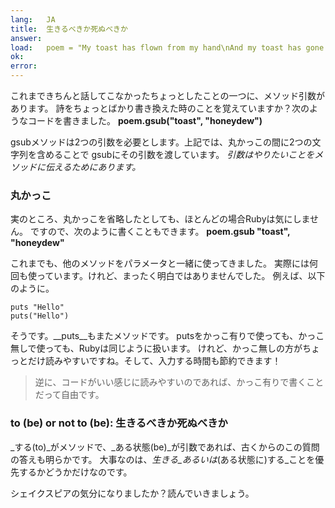 ```yaml
---
lang:   JA
title:  生きるべきか死ぬべきか
answer: 
load:   poem = "My toast has flown from my hand\nAnd my toast has gone to the moon.\nYada yada yada\n"
ok:     
error:  
---
```


これまできちんと話してこなかったちょっとしたことの一つに、メソッド引数があります。
詩をちょっとばかり書き換えた時のことを覚えていますか？次のようなコードを書きました。
__poem.gsub("toast", "honeydew")__
    
gsubメソッドは2つの引数を必要とします。上記では、丸かっこの間に2つの文字列を含めることで
gsubにその引数を渡しています。
_引数はやりたいことをメソッドに伝えるためにあります。_

### 丸かっこ
実のところ、丸かっこを省略したとしても、ほとんどの場合Rubyは気にしません。
ですので、次のように書くこともできます。
__poem.gsub "toast", "honeydew"__

これまでも、他のメソッドをパラメータと一緒に使ってきました。
実際には何回も使っています。けれど、まったく明白ではありませんでした。
例えば、以下のように。

    puts "Hello"
    puts("Hello")
    

そうです。__puts__もまたメソッドです。
putsをかっこ有りで使っても、かっこ無しで使っても、Rubyは同じように扱います。
けれど、かっこ無しの方がちょっとだけ読みやすいですね。そして、入力する時間も節約できます！

> 逆に、コードがいい感じに読みやすいのであれば、かっこ有りで書くことだって自由です。

### to (be) or not to (be): 生きるべきか死ぬべきか
_する(to)_がメソッドで、_ある状態(be)_が引数であれば、古くからのこの質問の答えも明らかです。
大事なのは、_生きる_あるいは_(ある状態に)する_ことを優先するかどうかだけなのです。

シェイクスピアの気分になりましたか？読んでいきましょう。
